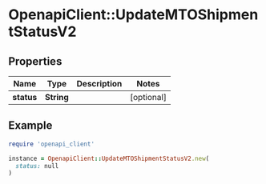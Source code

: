 # OpenapiClient::UpdateMTOShipmentStatusV2

## Properties

| Name | Type | Description | Notes |
| ---- | ---- | ----------- | ----- |
| **status** | **String** |  | [optional] |

## Example

```ruby
require 'openapi_client'

instance = OpenapiClient::UpdateMTOShipmentStatusV2.new(
  status: null
)
```

